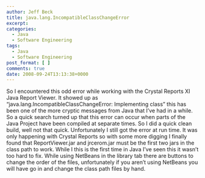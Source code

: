 ```yaml
---
author: Jeff Beck
title: java.lang.IncompatibleClassChangeError
excerpt:
categories:
  - Java
  - Software Engineering
tags:
  - Java
  - Software Engineering
post_format: [ ]
comments: true
date: 2008-09-24T13:13:38+0000
---
```

So I encountered this odd error while working with the Crystal Reports XI Java Report Viewer. It showed up as “java.lang.IncompatibleClassChangeError: Implementing class” this has been one of the more cryptic messages from Java that I’ve had in a while. So a quick search turned up that this error can occur when parts of the Java Project have been compiled at separate times. So I did a quick clean build, well not that quick. Unfortunately I still got the error at run time. It was only happening with Crystal Reports so with some more digging I finally found that ReportViewer.jar and jrcerom.jar must be the first two jars in the class path to work. While I this is the first time in Java I’ve seen this it wasn’t too hard to fix. While using NetBeans in the library tab there are buttons to change the order of the files, unfortunately if you aren’t using NetBeans you will have go in and change the class path files by hand.  
